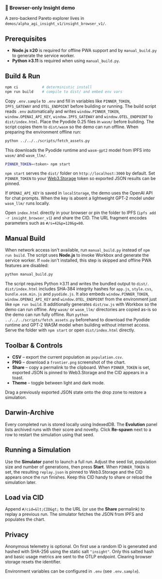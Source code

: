 ### 🔬 Browser-only Insight demo
A zero-backend Pareto explorer lives in
`demos/alpha_agi_insight_v1/insight_browser_v1/`.

## Prerequisites
- **Node.js ≥20** is required for offline PWA support and by `manual_build.py`
  to generate the service worker.
- **Python ≥3.11** is required when using `manual_build.py`.

## Build & Run
```bash
npm ci           # deterministic install
npm run build    # compile to dist/ and embed env vars
```
Copy `.env.sample` to `.env` and fill in variables like `PINNER_TOKEN`,
`IPFS_GATEWAY` and `OTEL_ENDPOINT` before building or running.
The build script reads `.env` automatically and writes `window.PINNER_TOKEN`,
`window.OPENAI_API_KEY`, `window.IPFS_GATEWAY` and `window.OTEL_ENDPOINT` to
`dist/index.html`.
Place the Pyodide 0.25 files in `wasm/` before building. The script copies them
to `dist/wasm` so the demo can run offline. When preparing the environment
offline run:

```bash
python ../../../scripts/fetch_assets.py
```

This downloads the Pyodide runtime and `wasm-gpt2` model from IPFS into
`wasm/` and `wasm_llm/`.
```bash
PINNER_TOKEN=<token> npm start
```
`npm start` serves the `dist/` folder on `http://localhost:3000` by default.
Set `PINNER_TOKEN` to your [Web3.Storage](https://web3.storage/) token so
exported JSON results can be pinned.

If `OPENAI_API_KEY` is saved in `localStorage`, the demo uses the OpenAI API for
chat prompts. When the key is absent a lightweight GPT‑2 model under
`wasm_llm/` runs locally.

Open `index.html` directly in your browser or pin the folder to IPFS
(`ipfs add -r insight_browser_v1`) and share the CID.
The URL fragment encodes parameters such as `#/s=42&p=120&g=80`.

## Manual Build
When network access isn't available, run `manual_build.py` instead of
`npm run build`. The script uses **Node.js** to invoke Workbox and
generate the service worker. If `node` isn't installed, this step is
skipped and offline PWA features are disabled:

```bash
python manual_build.py
```

The script requires Python ≥3.11 and writes the bundled output to `dist/`.
`dist/index.html` includes SHA‑384 integrity hashes for `app.js`, `style.css`,
`bundle.esm.min.js` and `pyodide.js`. It also embeds
`window.PINNER_TOKEN`, `window.OPENAI_API_KEY` and `window.OTEL_ENDPOINT`
from the environment just like `npm run build`.
It additionally generates `dist/sw.js` with Workbox so the demo can run offline.
Any `wasm/` or `wasm_llm/` directories are copied as-is so the demo can
run fully offline. Run `python ../../../scripts/fetch_assets.py` beforehand
to download the Pyodide runtime and GPT‑2 WASM model when building
without internet access.
Serve the folder with `npm start` or open `dist/index.html` directly.

## Toolbar & Controls
- **CSV** – export the current population as `population.csv`.
- **PNG** – download a `frontier.png` screenshot of the chart.
- **Share** – copy a permalink to the clipboard. When `PINNER_TOKEN` is set,
  exported JSON is pinned to Web3.Storage and the CID appears in a toast.
- **Theme** – toggle between light and dark mode.

Drag a previously exported JSON state onto the drop zone to restore a
simulation.

## Darwin-Archive
Every completed run is stored locally using IndexedDB. The **Evolution** panel
lists archived runs with their score and novelty. Click **Re-spawn** next to a
row to restart the simulation using that seed.

## Running a Simulation
Use the **Simulator** panel to launch a full run. Adjust the seed list, population
size and number of generations, then press **Start**. When `PINNER_TOKEN` is set,
the resulting `replay.json` is pinned to Web3.Storage and the CID appears once
the run finishes. Keep this CID handy to share or reload the simulation later.

## Load via CID
Append `#/cid=&lt;CID&gt;` to the URL (or use the **Share** permalink) to replay a
previous run. The simulator fetches the JSON from IPFS and populates the chart.

## Privacy
Anonymous telemetry is optional. On first use a random ID is generated and
hashed with SHA-256 using the static salt `"insight"`. Only this salted hash and
basic usage metrics are sent to the OTLP endpoint. Clearing browser storage
resets the identifier.

Environment variables can be configured in `.env` (see `.env.sample`).
